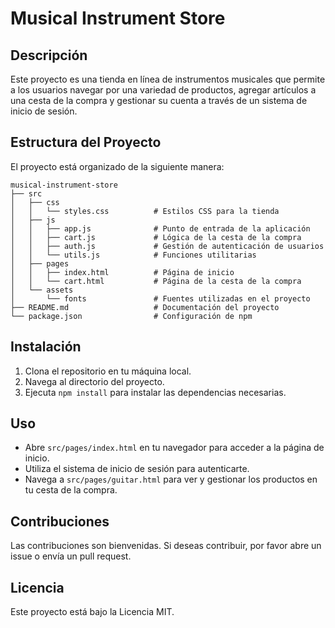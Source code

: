 # Musical Instrument Store

## Descripción
Este proyecto es una tienda en línea de instrumentos musicales que permite a los usuarios navegar por una variedad de productos, agregar artículos a una cesta de la compra y gestionar su cuenta a través de un sistema de inicio de sesión.

## Estructura del Proyecto
El proyecto está organizado de la siguiente manera:

```
musical-instrument-store
├── src
│   ├── css
│   │   └── styles.css          # Estilos CSS para la tienda
│   ├── js
│   │   ├── app.js              # Punto de entrada de la aplicación
│   │   ├── cart.js             # Lógica de la cesta de la compra
│   │   ├── auth.js             # Gestión de autenticación de usuarios
│   │   └── utils.js            # Funciones utilitarias
│   ├── pages
│   │   ├── index.html          # Página de inicio
│   │   └── cart.html           # Página de la cesta de la compra
│   └── assets
│       └── fonts               # Fuentes utilizadas en el proyecto
├── README.md                   # Documentación del proyecto
└── package.json                # Configuración de npm
```

## Instalación
1. Clona el repositorio en tu máquina local.
2. Navega al directorio del proyecto.
3. Ejecuta `npm install` para instalar las dependencias necesarias.

## Uso
- Abre `src/pages/index.html` en tu navegador para acceder a la página de inicio.
- Utiliza el sistema de inicio de sesión para autenticarte.
- Navega a `src/pages/guitar.html` para ver y gestionar los productos en tu cesta de la compra.

## Contribuciones
Las contribuciones son bienvenidas. Si deseas contribuir, por favor abre un issue o envía un pull request.


## Licencia
Este proyecto está bajo la Licencia MIT.
